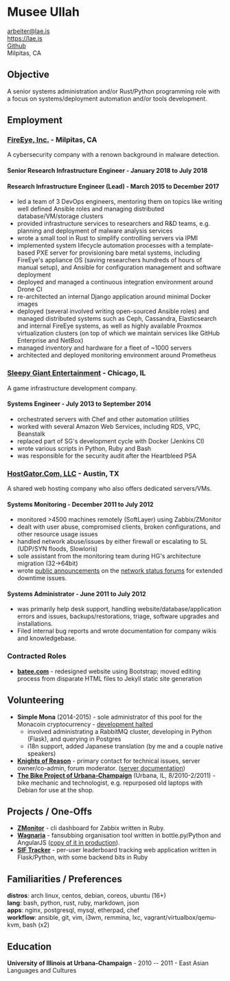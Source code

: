 # Musee Ullah

<arbeiter@lae.is>  
<https://lae.is>  
[Github](https://www.github.com/lae)  
Milpitas, CA

## Objective

A senior systems administration and/or Rust/Python programming role with a focus
on systems/deployment automation and/or tools development.

## Employment

### [FireEye, Inc.](https://fireeye.com) - Milpitas, CA

A cybersecurity company with a renown background in malware detection.

#### Senior Research Infrastructure Engineer - January 2018 to July 2018
#### Research Infrastructure Engineer (Lead) - March 2015 to December 2017

- led a team of 3 DevOps engineers, mentoring them on topics like writing well
  defined Ansible roles and managing distributed database/VM/storage clusters
- provided infrastructure services to researchers and R&D teams, e.g. planning
  and deployment of malware analysis services
- wrote a small tool in Rust to simplify controlling servers via IPMI
- implemented system lifecycle automation processes with a template-based PXE
  server for provisioning bare metal systems, including FireEye's appliance OS
  (saving researchers hundreds of hours of manual setup), and Ansible for
  configuration management and software deployment
- deployed and managed a continuous integration environment around Drone CI
- re-architected an internal Django application around minimal Docker images
- deployed (several involved writing open-sourced Ansible roles) and managed
  distributed systems such as Ceph, Cassandra, Elasticsearch and internal
  FireEye systems, as well as highly available Proxmox virtualization clusters
  (on top of which we maintain services like GitHub Enterprise and NetBox)
- managed inventory and hardware for a fleet of ~1000 servers
- architected and deployed monitoring environment around Prometheus

### [Sleepy Giant Entertainment](http://sleepygiant.com) - Chicago, IL

A game infrastructure development company.

#### Systems Engineer - July 2013 to September 2014

- orchestrated servers with Chef and other automation utilities
- worked with several Amazon Web Services, including RDS, VPC, Beanstalk
- replaced part of SG's development cycle with Docker (Jenkins CI)
- wrote various scripts in Python, Ruby and Bash
- was responsible for the security audit after the Heartbleed PSA

### [HostGator.Com, LLC](http://hostgator.com) - Austin, TX

A shared web hosting company who also offers dedicated servers/VMs.

#### Systems Monitoring - December 2011 to July 2012

- monitored >4500 machines remotely (SoftLayer) using Zabbix/ZMonitor
- dealt with user abuse, compromised clients, broken configurations, and other resource usage issues
- handled network abuse/issues by either firewall or escalating to SL (UDP/SYN floods, Slowloris)
- sole assistant from the monitoring team during HG's architecture migration (32->64bit)
- wrote [public announcements](http://forums.hostgator.com/search.php?do=finduser&u=126179)
  on the [network status forums](http://forums.hostgator.com/network-status-f14.html)
  for extended downtime issues.  

#### Systems Administrator - June 2011 to July 2012

- was primarily help desk support, handling website/database/application errors and
  issues, backups/restorations, triage, software upgrades and installations.
- Filed internal bug reports and wrote documentation for company wikis and knowledgebase.

### Contracted Roles

* [**batee.com**](http://batee.com) - redesigned website using Bootstrap; moved
  editing process from disparate HTML files to Jekyll static site generation

## Volunteering

* **Simple Mona** (2014-2015) - sole administrator of this pool for the Monacoin
  cryptocurrency - [development halted](https://github.com/lae/simplemona)  
  - involved administrating a RabbitMQ cluster, developing in Python (Flask),
    and querying in Postgres  
  - i18n support, added Japanese translation (by me and a couple native speakers)  
* [**Knights of Reason**](http://knightsofreason.net) - primary contact for
  technical issues, server owner/co-admin, forum moderator.
  ([server documentation](https://wiki.milkteafuzz.com))  
* [**The Bike Project of Urbana-Champaign**](http://thebikeproject.org)
  (Urbana, IL, 8/2010-2/2011) - bike mechanic and technologist, e.g. repurposed
  old laptops with Debian for use at the shop.  

## Projects / One-Offs

* [**ZMonitor**](https://github.com/lae/zmonitor) - cli dashboard for Zabbix
  written in Ruby.  
* [**Wagnaria**](https://github.com/lae/wagnaria) - fansubbing organisation
  tool written in bottle.py/Python and AngularJS
  ([copy of it in production](https://c.milkteafuzz.com/)).  
* [**SIF Tracker**](https://github.com/lae/sift) - per-user leaderboard tracking
  web application written in Flask/Python, with some backend bits in Ruby  

## Familiarities / Preferences

**distros**: arch linux, centos, debian, coreos, ubuntu (16+)  
**lang**: bash, python, rust, ruby, markdown, json  
**apps**: nginx, postgresql, mysql, etherpad, chef  
**workflow**: ansible, git, vim, i3wm, remmina, lxc, vagrant/virtualbox/qemu-kvm, bash (x2)

## Education

**University of Illinois at Urbana-Champaign** - 2010 -- 2011 - East Asian
  Languages and Cultures  
